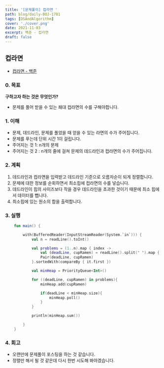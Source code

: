 ```yaml
---
title: '[문제풀이] 컵라면 '
path: blog/daily-BOJ-1781
tags: [DSAndAlgorithm]
cover: './cover.png'
date: 2021-11-03
excerpt: 백준 - 컵라면
draft: false
---
```


## 컵라면

- [컵라면 - 백준](https://www.acmicpc.net/problem/1781)

### 0. 목표

**구하고자 하는 것은 무엇인가?**

- 문제를 풀어 받을 수 있는 쵀대 컵라면의 수를 구해야합니다.

### 1. 이해

- 문제, 데드라인, 문제를 풀었을 때 얻을 수 있는 라면의 수가 주어집니다.
- 문제를 푸는데 단위 시간 1이 걸립니다.
- 주어지는 것 1: n개의 문제
- 주어지는 것 2 : n개의 줄에 걸쳐 문제의 데드라인과 컵라면의 수가 주어집니다.

### 2. 계획

1. 데드라인과 컵라면을 입력받고 데드라인 기준으로 오름차순이 되게 정렬합니다.
2. 문제에 대한 정보를 순회하면서 최소힙에 컵라면의 수를 넣습니다.
3. 데드라인이 힙의 사이즈보다 작을 경우 데드라인을 초과한 것이기 때문에 최소 힙에서 데이터를 뺍니다.
4. 최소힙에 있는 원소의 합을 출력합니다.

### 3. 실행

```kotlin
    fun main() {

        with(BufferedReader(InputStreamReader(System.`in`))) {
            val n = readLine().toInt()

            val problems = (1..n).map { index ->
                val (deadLine, cupRamen) = readLine().split(" ").map { it.toInt() }
                Pair(deadLine, cupRamen)
            }.sortedWith(compareBy { it.first })

            val minHeap = PriorityQueue<Int>()

            for ((deadLine, cupRamen) in problems){
                minHeap.add(cupRamen)

                if(deadLine < minHeap.size){
                    minHeap.poll()
                }
            }

            println(minHeap.sum())

        }
    }
```

### 4. 회고

- 오랜만에 문제풀이 포스팅을 하는 것 같습니다.
- 정렬만 해서 될 것 같은데 다시 한번 시도해 봐야겠습니다.
